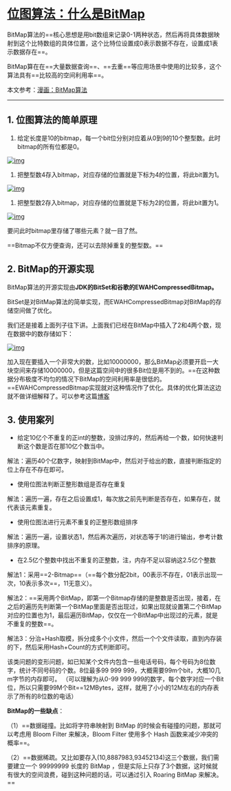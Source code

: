 # [位图算法：什么是BitMap](https://www.cnblogs.com/54chensongxia/p/11591979.html)

BitMap算法的==核心思想是用bit数组来记录0-1两种状态，然后再将具体数据映射到这个比特数组的具体位置，这个比特位设置成0表示数据不存在，设置成1表示数据存在==。

BitMap算在在==大量数据查询==、==去重==等应用场景中使用的比较多，这个算法具有==比较高的空间利用率==。

本文参考：[漫画：BitMap算法](https://mp.weixin.qq.com/s/xxauNrJY9HlVNvLrL5j2hg)

------

## 1. 位图算法的简单原理

1. 给定长度是10的bitmap，每一个bit位分别对应着从0到9的10个整型数。此时bitmap的所有位都是0。

[![img](https://img2018.cnblogs.com/blog/1775037/201909/1775037-20190926194848387-75519815.png)](https://img2018.cnblogs.com/blog/1775037/201909/1775037-20190926194848387-75519815.png)

1. 把整型数4存入bitmap，对应存储的位置就是下标为4的位置，将此bit置为1。

[![img](https://img2018.cnblogs.com/blog/1775037/201909/1775037-20190926194935527-1855767191.png)](https://img2018.cnblogs.com/blog/1775037/201909/1775037-20190926194935527-1855767191.png)

1. 把整型数2存入bitmap，对应存储的位置就是下标为2的位置，将此bit置为1。

[![img](https://img2018.cnblogs.com/blog/1775037/201909/1775037-20190926194945873-1660289774.png)](https://img2018.cnblogs.com/blog/1775037/201909/1775037-20190926194945873-1660289774.png)

要问此时bitmap里存储了哪些元素？就一目了然。

==Bitmap不仅方便查询，还可以去除掉重复的整型数。==

## 2. BitMap的开源实现

BitMap算法的开源实现由**JDK的BitSet和谷歌的EWAHCompressedBitmap。**

BitSet是对BitMap算法的简单实现，而EWAHCompressedBitmap对BitMap的存储空间做了优化。

我们还是接着上面列子往下讲。上面我们已经在BitMap中插入了2和4两个数，现在数据中的数存储如下：

[![img](https://img2018.cnblogs.com/blog/1775037/201909/1775037-20190926194945873-1660289774.png)](https://img2018.cnblogs.com/blog/1775037/201909/1775037-20190926194945873-1660289774.png)

加入现在要插入一个非常大的数，比如10000000，那么BitMap必须要开启一大块空间来存储10000000，但是这篇空间中的很多Bit位是用不到的。==在这种数据分布极度不均匀的情况下BitMap的空间利用率是很低的。==EWAHCompressedBitmap实现就对这种情况作了优化。具体的优化算法这边就不做详细解释了。可以参考这篇[博客](https://mp.weixin.qq.com/s/xxauNrJY9HlVNvLrL5j2hg)

## 3. 使用案列

- 给定10亿个不重复的正int的整数，没排过序的，然后再给一个数，如何快速判断这个数是否在那10亿个数当中。

解法：遍历40个亿数字，映射到BitMap中，然后对于给出的数，直接判断指定的位上存在不存在即可。

- 使用位图法判断正整形数组是否存在重复

解法：遍历一遍，存在之后设置成1，每次放之前先判断是否存在，如果存在，就代表该元素重复。

- 使用位图法进行元素不重复的正整形数组排序

解法：遍历一遍，设置状态1，然后再次遍历，对状态等于1的进行输出，参考计数排序的原理。

- 在2.5亿个整数中找出不重复的正整数，注，内存不足以容纳这2.5亿个整数

解法1：采用==2-Bitmap==（==每个数分配2bit，00表示不存在，01表示出现一次，10表示多次==，11无意义）。

解法2：==采用两个BitMap，即第一个Bitmap存储的是整数是否出现，接着，在之后的遍历先判断第一个BitMap里面是否出现过，如果出现就设置第二个BitMap对应的位置也为1，最后遍历BitMap，仅仅在一个BitMap中出现过的元素，就是不重复的整数==。

解法3：分治+Hash取模，拆分成多个小文件，然后一个个文件读取，直到内存装的下，然后采用Hash+Count的方式判断即可。

该类问题的变形问题，如已知某个文件内包含一些电话号码，每个号码为8位数字，统计不同号码的个数。8位最多99 999 999，大概需要99m个bit，大概10几m字节的内存即可。 （可以理解为从0-99 999 999的数字，每个数字对应一个Bit位，所以只需要99M个Bit==12MBytes，这样，就用了小小的12M左右的内存表示了所有的8位数的电话）

**BitMap的一些缺点**：

（1）==数据碰撞。比如将字符串映射到 BitMap 的时候会有碰撞的问题，那就可以考虑用 Bloom Filter 来解决，Bloom Filter 使用多个 Hash 函数来减少冲突的概率==。

（2）==数据稀疏。又比如要存入(10,8887983,93452134)这三个数据，我们需要建立一个 99999999 长度的 BitMap ，但是实际上只存了3个数据，这时候就有很大的空间浪费，碰到这种问题的话，可以通过引入 Roaring BitMap 来解决。==